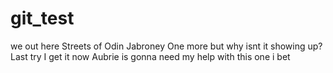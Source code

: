 # git_test
we out here
Streets of Odin
Jabroney
One more
but why isnt it showing up?
Last try
I get it now
Aubrie is gonna need my help with this one i bet